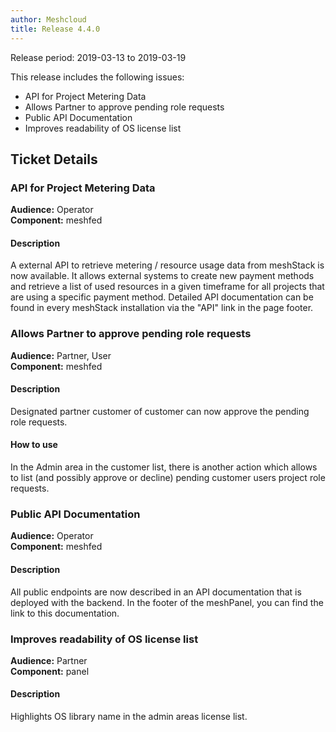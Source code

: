 ```yaml
---
author: Meshcloud
title: Release 4.4.0
---
```


Release period: 2019-03-13 to 2019-03-19

This release includes the following issues:
* API for Project Metering Data
* Allows Partner to approve pending role requests
* Public API Documentation
* Improves readability of OS license list
<!--truncate-->

## Ticket Details
### API for Project Metering Data
**Audience:** Operator<br>**Component:** meshfed


#### Description
A external API to retrieve metering / resource usage data from meshStack is now available. It allows
external systems to create new payment methods and retrieve a list of used resources in a given
timeframe for all projects that are using a specific payment method. Detailed API documentation
can be found in every meshStack installation via the "API" link in the page footer.

### Allows Partner to approve pending role requests
**Audience:** Partner, User<br>**Component:** meshfed


#### Description
Designated partner customer of customer can now approve the pending role requests.

#### How to use
In the Admin area in the customer list, there is another action which allows to list (and possibly approve or decline) pending customer users project role requests.

### Public API Documentation
**Audience:** Operator<br>**Component:** meshfed


#### Description
All public endpoints are now described in an API documentation that is deployed with the backend.
In the footer of the meshPanel, you can find the link to this documentation.

### Improves readability of OS license list
**Audience:** Partner<br>**Component:** panel


#### Description
Highlights OS library name in the admin areas license list.


